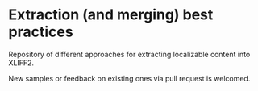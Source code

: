 Extraction (and merging) best practices
===

Repository of different approaches for extracting localizable content into XLIFF2.

New samples or feedback on existing ones via pull request is welcomed.
